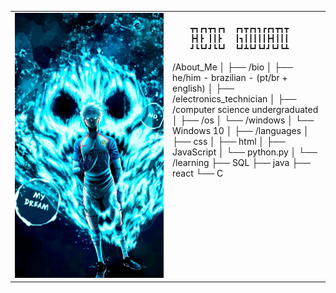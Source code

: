 <table>
    <tr>
        <td style="width: 50%;">
            <img src="Wallpapers de blue lock.jfif" alt="Geto" style="width: 200%; border: none;" />
        </td>
        <td style="width: 50%; vertical-align: top;">
            <p style="font-family: monospace; font-size: 16px;">

        ┳┓┏┓┳┓┏┓  ┏┓┳┏┓┓┏┏┓┳┓┳
        ┣┫┣ ┃┃┣   ┃┓┃┃┃┃┃┣┫┃┃┃
        ┛┗┗┛┛┗┗┛  ┗┛┻┗┛┗┛┛┗┛┗┻
                      
</p>

  /About_Me
  │
  ├── /bio
  │ ├── he/him - brazilian - (pt/br + english)
  │ ├── /electronics_technician
  │ ├── /computer science undergraduated
  │
  ├── /os
  │ └── /windows
  │ └── Windows 10
  │
  ├── /languages
  │ ├── css
  │ ├── html
  │ ├── JavaScript
  │ └── python.py
  │
  └── /learning
  ├── SQL
  ├── java
  ├── react
  └── C

</tr>
</table>